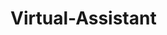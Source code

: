 # Virtual-Assistant
<!DOCTYPE html >
<html>

<head>
    <title>Asistente Virtual</title>
    <script  src ="//cdnjs.cloudflare.com/ajax/libs/annyang/2.6.0/annyang.min.js"></script>
    <script>
        if (annyang) {
            //Variable para almacenar las voces de nuestro sistema.
            var voices;
            //Inicializamos utter.
            var utter = new SpeechSynthesisUtterance();
            utter.rate = 1;
            utter.pitch = 0.5;
            utter.lang = 'en';

            //Cargamos las voces que tenemos en nuestro sistema y las mostarmos en un arreglo por consola.
            window.speechSynthesis.onvoiceschanged = function () {
                voices = window.speechSynthesis.getVoices();
                console.log(voices);
            };

            //Definimos los comandos a utilizar.
            var commands = {
                'hello AVA': function () {
                    utter.text = 'HELLO!';
                    //Setea la voz que queremos usar en base a nuestra lista.
                    utter.voice = voices[2];
                    window.speechSynthesis.speak(utter);
                },
                'HOW ARE YOU?': function () {
                    utter.text = 'IM FINE, THANKS!';
                    utter.voice = voices[2];
                    window.speechSynthesis.speak(utter);
                },
                'HELLO!': function () {
                    utter.text = 'HELLO, WHAT IS YOUR NAME?';
                    utter.voice = voices[2];
                    window.speechSynthesis.speak(utter);
                    //Guarda el nombre que le decimos por voz.
                    annyang.addCallback('result', function (phrases) {
                        //Imprime el nombre por consola.
                        console.log("Nombre: ", phrases[0]);
                        //Para el evento result.
                        annyang.removeCallback('result');
                        //Nos dice hola + el nombre que le digamos por voz.
                        utter.text = 'HELLO, ' + phrases[0];
                        window.speechSynthesis.speak(utter);
                    });
                },
                //Array que devuelve aleatoriamente un elemento del array, en este caso un chiste.
                'AVA, TELL ME A JOKE': function () {
                    chistes = ['Por qué las focas del circo miran siempre hacia arriba?   Porque es donde están los focos.',
                        'Estas obsesionado con la comida!   No se a que te refieres croquetamente.',
                        'Por que estás hablando con esas zapatillas?   Porque pone "converse"',
                        'Buenos dias, me gustaria alquilar "Batman Forever".   No es posible, tiene que devolverla tomorrow.'
                    ];
                    utter.text = chistes[Math.floor(Math.random() * chistes.length)]
                    utter.voice = voices[2];
                    window.speechSynthesis.speak(utter);
                }
            };

            //Esto nos sirve para ver que escucha el programa en tiempo real.

            annyang.addCallback('result', function(phrases) {
            console.log("I think the user said: ", phrases[0]);
            console.log("But then again, it could be any of the following: ", phrases);
            });
   


            //Sumamos todos los comandos a annyang.
            annyang.addCommands(commands);

            //Annyang comienza a escuchar.
            annyang.start({ autoRestart: false, continuous: true });
            }
    </script>
</head>

<body>
    <h1 style="text-align: center;">A.V.A (Another Virtual Assistant)<br></h1>
    <div align="center"><img src="https://www.eluniversal.com.mx/sites/default/files/2021/04/13/jarvis-ya-es-real-nvidia-presenta-su-asistente-virtual.jpg" width="630" height="420"></div>
    <br>
    <br> 
    <FONT FACE="courier" SIZE=6>SAY HELLO TO AVA! </FONT>
    <br>
    <FONT FACE="courier" SIZE=5>
        YOU CAN USE THE NEXT COMMANDS:<br>
        'HELLO!' OR 'HELLO AVA!'<br>
    </FONT>
    <br>
    <br>
    <FONT FACE="courier" SIZE=6>ASK AVA TO TELL YOU A JOKE</FONT>
    <br>
    <FONT FACE="courier" SIZE=5>
        YOU CAN USE THE NEXT COMMAND:<br>
        'AVA, TELL ME A JOKE'<br>
    </FONT>
    <br>
    <button  class ="button" style="text-align: center;">MICROPHONE</button>
</body>

</html>
